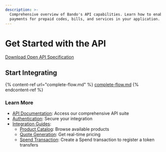 ```yaml
---
description: >-
  Comprehensive overview of Bando's API capabilities. Learn how to enable crypto
  payments for prepaid codes, bills, and services in your application.
---
```


# Get Started with the API

[Download Open API Specification](https://api.bando.cool/api/v1/openapi.json)

## Start Integrating

{% content-ref url="complete-flow.md" %}
[complete-flow.md](complete-flow.md)
{% endcontent-ref %}

### Learn More

* [API Documentation](api-reference.md): Access our comprehensive API suite
* [Authentication](authentication.md): Secure your integration
* [Integration Guides](guides/):
  * [Product Catalog](guides/get-available-products.md): Browse available products
  * [Quote Generation](guides/get-a-quote.md): Get real-time pricing
  * [Spend Transaction](../fulfiller-api/guides/create-spend-transaction.md): Create a Spend transaction to register a token transfers

